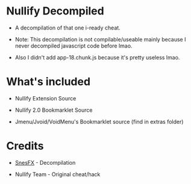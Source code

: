 # Nullify Decompiled
 
* A decompilation of that one i-ready cheat.

* Note: This decompilation is not compilable/useable mainly because I never decompiled javascript code before lmao.

* Also I didn't add app-18.chunk.js because it's pretty useless lmao.

# What's included

* Nullify Extension Source

* Nullify 2.0 Bookmarklet Source

* Jmenu/Jvoid/VoidMenu's Bookmarklet source (find in extras folder)

# Credits

* [SnesFX](https://twitter.com/SnesFX) - Decompilation

* Nullify Team - Original cheat/hack
